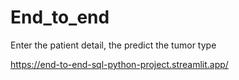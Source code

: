 # End_to_end

Enter the patient detail, the predict the tumor type

https://end-to-end-sql-python-project.streamlit.app/
